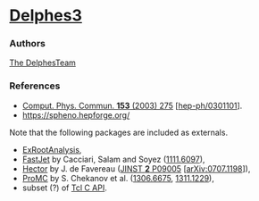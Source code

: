 [Delphes3](https://cp3.irmp.ucl.ac.be/projects/delphes) 
=========

### Authors

   [The DelphesTeam](https://cp3.irmp.ucl.ac.be/projects/delphes/wiki/TheTeam)
   

### References

 * [Comput. Phys. Commun. **153** (2003) 275](http://dx.doi.org/10.1016/S0010-4655(03)00222-4) [[hep-ph/0301101](http://arxiv.org/abs/hep-ph/0301101)].
 * https://spheno.hepforge.org/

Note that the following packages are included as externals.

  * [ExRootAnalysis](https://cp3.irmp.ucl.ac.be/projects/ExRootAnalysis),
  * [FastJet](http://fastjet.fr/) by Cacciari, Salam and Soyez ([1111.6097](http://arxiv.org/abs/1111.6097)),
  * [Hector](https://cp3.irmp.ucl.ac.be/projects/cp3admin/wiki/UsersPage/Physics/Hector) by J. de Favereau ([JINST **2** P09005](http://dx.doi.org/10.1088/1748-0221/2/09/P09005) [[arXiv:0707.1198](http://arxiv.org/abs/0707.1198)]),
  * [ProMC](http://atlaswww.hep.anl.gov/asc/promc/) by S. Chekanov et al. ([1306.6675](http://arxiv.org/abs/1306.6675), [1311.1229](http://arxiv.org/abs/1311.1229)),
  * subset (?) of [Tcl C API](http://wiki.tcl.tk/14054).
